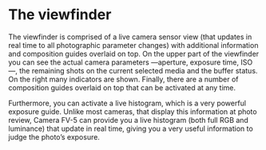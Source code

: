 # The viewfinder

The viewfinder is comprised of a live camera sensor view (that updates in real time to all photographic parameter changes) with additional information and composition guides overlaid on top. On the upper part of the viewfinder you can see the actual camera parameters —aperture, exposure time, ISO—, the remaining shots on the current selected media and the buffer status. On the right many indicators are shown. Finally, there are a number of composition guides overlaid on top that can be activated at any time.

Furthermore, you can activate a live histogram, which is a very powerful exposure guide. Unlike most cameras, that display this information at photo review, Camera FV-5 can provide you a live histogram (both full RGB and luminance) that update in real time, giving you a very useful information to judge the photo’s exposure.